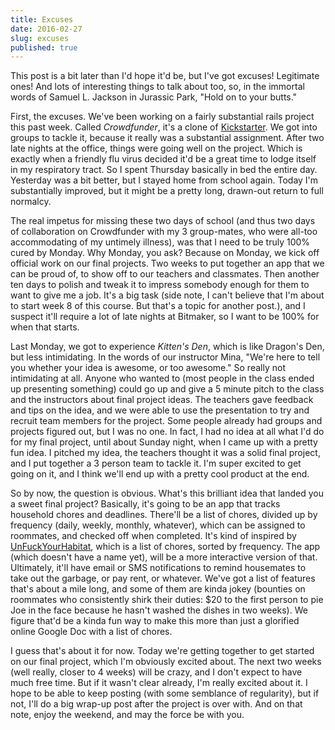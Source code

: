 ```yaml
---
title: Excuses
date: 2016-02-27
slug: excuses
published: true
---
```


This post is a bit later than I'd hope it'd be, but I've got excuses! Legitimate
ones! And lots of interesting things to talk about too, so, in the immortal
words of Samuel L. Jackson in Jurassic Park, "Hold on to your butts."

First, the excuses. We've been working on a fairly substantial rails project
this past week. Called _Crowdfunder_, it's a clone of
[Kickstarter](http://kickstarter.com). We got into groups to tackle it, because
it really was a substantial assignment. After two late nights at the office,
things were going well on the project. Which is exactly when a friendly flu
virus decided it'd be a great time to lodge itself in my respiratory tract. So I
spent Thursday basically in bed the entire day. Yesterday was a bit better, but
I stayed home from school again. Today I'm substantially improved, but it might
be a pretty long, drawn-out return to full normalcy.

The real impetus for missing these two days of school (and thus two days of
collaboration on Crowdfunder with my 3 group-mates, who were all-too
accommodating of my untimely illness), was that I need to be truly 100% cured by
Monday. Why Monday, you ask? Because on Monday, we kick off official work on our
final projects. Two weeks to put together an app that we can be proud of, to
show off to our teachers and classmates. Then another ten days to polish and
tweak it to impress somebody enough for them to want to give me a job. It's a
big task (side note, I can't believe that I'm about to start week 8 of this
course. But that's a topic for another post.), and I suspect it'll require a lot
of late nights at Bitmaker, so I want to be 100% for when that starts.

Last Monday, we got to experience _Kitten's Den_, which is like Dragon's Den,
but less intimidating. In the words of our instructor Mina, "We're here to tell
you whether your idea is awesome, or too awesome." So really not intimidating at
all. Anyone who wanted to (most people in the class ended up presenting
something) could go up and give a 5 minute pitch to the class and the
instructors about final project ideas. The teachers gave feedback and tips on
the idea, and we were able to use the presentation to try and recruit team
members for the project. Some people already had groups and projects figured
out, but I was no one. In fact, I had no idea at all what I'd do for my final
project, until about Sunday night, when I came up with a pretty fun idea. I
pitched my idea, the teachers thought it was a solid final project, and I put
together a 3 person team to tackle it. I'm super excited to get going on it, and
I think we'll end up with a pretty cool product at the end.

So by now, the question is obvious. What's this brilliant idea that landed you a
sweet final project? Basically, it's going to be an app that tracks household
chores and deadlines. There'll be a list of chores, divided up by frequency
(daily, weekly, monthly, whatever), which can be assigned to roommates, and
checked off when completed. It's kind of inspired by
[UnFuckYourHabitat](http://unfuckyourhabitat.com), which is a list of chores,
sorted by frequency. The app (which doesn't have a name yet), will be a more
interactive version of that. Ultimately, it'll have email or SMS notifications
to remind housemates to take out the garbage, or pay rent, or whatever. We've
got a list of features that's about a mile long, and some of them are kinda
jokey (bounties on roommates who consistently shirk their duties: $20 to the
first person to pie Joe in the face because he hasn't washed the dishes in two
weeks). We figure that'd be a kinda fun way to make this more than just a
glorified online Google Doc with a list of chores.

I guess that's about it for now. Today we're getting together to get started on
our final project, which I'm obviously excited about. The next two weeks (well
really, closer to 4 weeks) will be crazy, and I don't expect to have much free
time. But if it wasn't clear already, I'm really excited about it. I hope to be
able to keep posting (with some semblance of regularity), but if not, I'll do a
big wrap-up post after the project is over with. And on that note, enjoy the
weekend, and may the force be with you.
